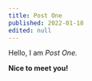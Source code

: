 ```yaml
---
title: Post One
published: 2022-01-18
edited: null
---
```


Hello, I am _Post One._

**Nice to meet you!**
